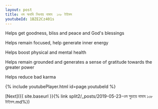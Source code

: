 ```yaml
---
layout: post
title: ওম অনাদি নিধনায় নামায  ১০৮ টাইমস
youtubeId: 1BZE2Cz401s
---
```

 
 
Helps get goodness, bliss and peace and God's blessings
 
Helps remain focused, help generate inner energy 
 
Helps boost physical and mental health 
 
Helps remain grounded and generates a sense of gratitude towards the greater power 
 
Helps reduce bad karma
 
 
 
 


{% include youtubePlayer.html id=page.youtubeId %}
 
[Next]({{ site.baseurl }}{% link  split2/_posts/2019-05-23-ওম সুচায়ে নামায ১০৮ টাইমস.md%})
 
